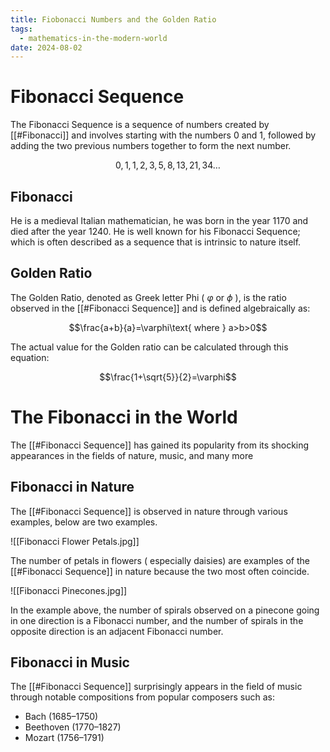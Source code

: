 ```yaml
---
title: Fiobonacci Numbers and the Golden Ratio
tags:
  - mathematics-in-the-modern-world
date: 2024-08-02
---
```

# Fibonacci Sequence
The Fibonacci Sequence is a sequence of numbers created by [[#Fibonacci]] and involves starting with the numbers $0$ and $1$, followed by adding the two previous numbers together to form the next number.

$$0,1,1,2,3,5,8,13,21,34\dots$$

## Fibonacci
He is a medieval Italian mathematician, he was born in the year 1170 and died after the year 1240. He is well known for his Fibonacci Sequence; which is often described as a sequence that is intrinsic to nature itself.
## Golden Ratio
The Golden Ratio, denoted as Greek letter Phi ( $\varphi$ or $\phi$ ), is the ratio observed in the [[#Fibonacci Sequence]] and is defined algebraically as:

$$\frac{a+b}{a}=\varphi\text{ where } a>b>0$$

The actual value for the Golden ratio can be calculated through this equation:

$$\frac{1+\sqrt{5}}{2}=\varphi$$
# The Fibonacci in the World 
The [[#Fibonacci Sequence]] has gained its popularity from its shocking appearances in the fields of nature, music, and many more

## Fibonacci in Nature 
The [[#Fibonacci Sequence]] is observed in nature through various examples, below are two examples.

![[Fibonacci Flower Petals.jpg]]

The number of petals in flowers ( especially daisies) are examples of the [[#Fibonacci Sequence]] in nature because the two most often coincide.

![[Fibonacci Pinecones.jpg]]

In the example above, the number of spirals observed on a pinecone going in one direction is a Fibonacci number, and the number of spirals in the opposite direction is an adjacent Fibonacci number.

## Fibonacci in Music
The [[#Fibonacci Sequence]] surprisingly appears in the field of music through notable compositions from popular composers such as:
- Bach (1685–1750)
- Beethoven (1770–1827)
- Mozart (1756–1791)